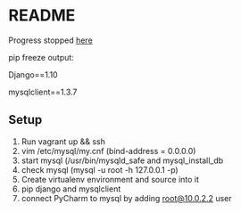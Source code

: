 # README #

Progress stopped [here](https://docs.djangoproject.com/en/1.10/intro/tutorial03/)

pip freeze output:

Django==1.10

mysqlclient==1.3.7


## Setup ##

1. Run vagrant up && ssh
2. vim /etc/mysql/my.cnf (bind-address = 0.0.0.0)
3. start mysql (/usr/bin/mysqld_safe and mysql_install_db
4. check mysql (mysql -u root -h 127.0.0.1 -p)
5. Create virtualenv environment and source into it
6. pip django and mysqlclient
7. connect PyCharm to mysql by adding root@10.0.2.2 user
